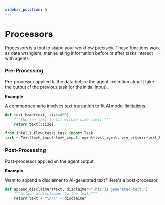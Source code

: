 ```yaml
---
sidebar_position: 6
---
```


# Processors

Processors is a tool to shape your workflow precisely. These functions work as data wranglers, manipulating information before or after tasks interact with agents.

### Pre-Processing

Pre-processor applied to the data before the agent execution step. It take the output of the previous task (or the initial input).

**Example**

A common scenario involves text truncation to fit AI model limitations.

```python
def text_head(text, size=800):
    """Shorten text to fit within size limit."""
    return text[:size]

from intelli.flow.tasks.task import Task
task = Task(task_input=task_input, agent=text_agent, pre_process=text_head)
```

### Post-Processing

Post-processor applied on the agent output.

**Example**

Want to append a disclaimer to AI-generated text? Here's a post-processor.

```python
def append_disclaimer(text, disclaimer="This is generated text."):
    """Attach a disclaimer to the text."""
    return text + "\n\n" + disclaimer
```
